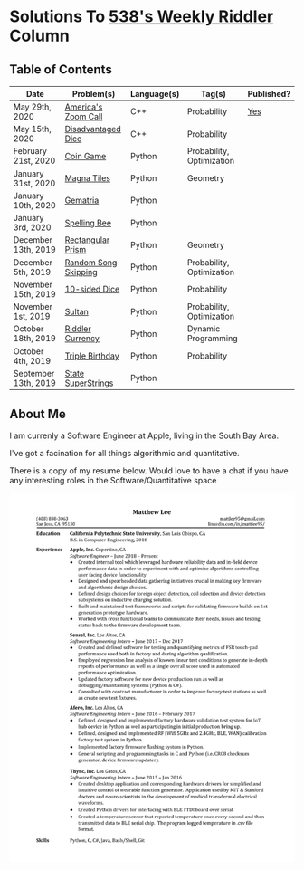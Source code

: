 # Solutions To [538's Weekly Riddler](https://fivethirtyeight.com/tag/the-riddler/) Column


## Table of Contents

|Date|Problem(s)|Language(s)|Tag(s)|Published?|
|--|--|--|--|--|
|May 29th, 2020|[America's Zoom Call](https://github.com/mattlee95/Riddler/tree/master/May29_2020)|C++|Probability|[Yes](https://fivethirtyeight.com/features/can-you-pinpoint-the-planet/)
|May 15th, 2020|[Disadvantaged Dice](https://github.com/mattlee95/Riddler/tree/master/May15_2020)|C++|Probability|
|February 21st, 2020|[Coin Game](https://github.com/mattlee95/Riddler/tree/master/Feb21_2020)|Python|Probability, Optimization|
|January 31st, 2020|[Magna Tiles](https://github.com/mattlee95/Riddler/tree/master/Jan31_2020)|Python|Geometry|
|January 10th, 2020|[Gematria](https://github.com/mattlee95/Riddler/tree/master/Jan10_2020)|Python|
|January 3rd, 2020|[Spelling Bee](https://github.com/mattlee95/Riddler/tree/master/Jan3_2020)|Python|
|December 13th, 2019|[Rectangular Prism](https://github.com/mattlee95/Riddler/tree/master/Dec13_2019)|Python|Geometry|
|December 5th, 2019|[Random Song Skipping](https://github.com/mattlee95/Riddler/tree/master/Dec5_2019)|Python|Probability, Optimization|
|November 15th, 2019|[10-sided Dice](https://github.com/mattlee95/Riddler/tree/master/Nov15_2019)|Python|Probability|
|November 1st, 2019|[Sultan](https://github.com/mattlee95/Riddler/tree/master/Nov1_2019)|Python|Probability, Optimization|
|October 18th, 2019|[Riddler Currency](https://github.com/mattlee95/Riddler/tree/master/Oct18_2019)|Python|Dynamic Programming|
|October 4th, 2019|[Triple Birthday](https://github.com/mattlee95/Riddler/tree/master/Oct4_2019)|Python|Probability|
|September 13th, 2019|[State SuperStrings](https://github.com/mattlee95/Riddler/tree/master/Sept13_2019)|Python|

## About Me

I am currenly a Software Engineer at Apple, living in the South Bay Area.

I've got a facination for all things algorithmic and quantitative.

There is a copy of my resume below.  Would love to have a chat if you have any interesting roles in the Software/Quantitative space

![Image: Current Resume](https://github.com/mattlee95/Riddler/blob/master/WIP/MattResume.png)
